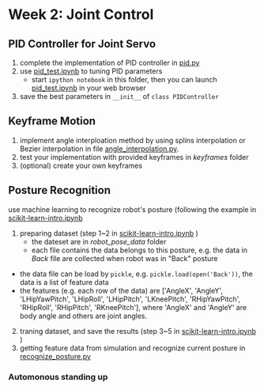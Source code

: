 # Week 2: Joint Control
## PID Controller for Joint Servo
1. complete the implementation of PID controller in [pid.py](./pid.py)
2. use [pid_test.ipynb](./pid_test.ipynb) to tuning PID parameters
	* start ```ipython notebook``` in this folder, then you can launch [pid_test.ipynb](./pid_test.ipynb) in your web browser
3. save the best parameters in ```__init__``` of ```class PIDController```

## Keyframe Motion
1. implement angle interploation method by using splins interpolation or Bezier interpolation in file [angle_interpolation.py](./angle_interpolation.py).
2. test your implementation with provided keyframes in *keyframes* folder
3. (optional) create your own keyframes

## Posture Recognition
use machine learning to recognize robot's posture (following the example in [scikit-learn-intro.ipynb](./scikit-learn-intro.ipynb)
1. preparing dataset (step 1~2 in [scikit-learn-intro.ipynb](./scikit-learn-intro.ipynb) )
	* the dateset are in *robot_pose_data* folder
	* each file contains the data belongs to this posture, e.g. the data in *Back* file are collected when robot was in "Back" posture
  * the data file can be load by ```pickle```, e.g. ```pickle.load(open('Back'))```, the data is a list of feature data
  * the features (e.g. each row of the data) are ['AngleX', 'AngleY', 'LHipYawPitch', 'LHipRoll', 'LHipPitch', 'LKneePitch', 'RHipYawPitch', 'RHipRoll', 'RHipPitch', 'RKneePitch'], where 'AngleX' and 'AngleY' are body angle and others are joint angles.
2. traning dataset, and save the results (step 3~5 in [scikit-learn-intro.ipynb](./scikit-learn-intro.ipynb) )
3. getting feature data from simulation and recognize current posture in [recognize_posture.py](./recognize_posture.py)

### Automonous standing up
